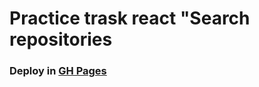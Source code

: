 # Practice trask react "Search repositories

### Deploy in [GH Pages](https://shugga939.github.io/Search_repositories/)